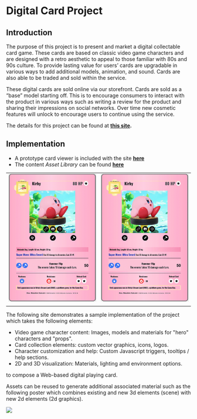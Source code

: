 # Digital Card Project

## Introduction

The purpose of this project is to present and market a digital collectable card game. These cards are based on classic video game characters and are designed with a retro aesthetic to appeal to those familiar with 80s and 90s culture. To provide lasting value for users’ cards are upgradable in various ways to add additional models, animation, and sound. Cards are also able to be traded and sold within the service.

These digital cards are sold online via our storefront. Cards are sold as a “base” model starting off. This is to encourage consumers to interact with the product in various ways such as writing a review for the product and sharing their impressions on social networks. Over time new cosmetic features will unlock to encourage users to continue using the service.

The details for this project can be found at **[this site](https://digitalcard.myportfolio.com/).**

## Implementation

* A prototype card viewer is included with the site **[here](./viewer/index.html)**
* The content *Asset Library* can be found **[here](https://guannan-kwok.github.io/assetLibrary/assetLibrary.html)**

| | | 
| :--: | :--: |
| <img src="./images/card_actions_1.gif"> | <img src="./images/card_actions_2.gif"> |
| | |


The following site demonstrates a sample implementation of the project which takes the following elements:

* Video game character content: Images, models and materials for "hero" characters and "props".
* Card collection elements: custom vector graphics, icons, logos.
* Character customization and help: Custom Javascript triggers, tooltips / help sections.
* 2D and 3D visualization: Materials, lighting amd environment options.

to compose a Web-based digital playing card.

Assets can be reused to generate additional associated material such as the following poster which combines existing and new 3d elements (scene) with new 2d elements (2d graphics). 

<img style="border-radius:3%" src="./images/poster.png">




